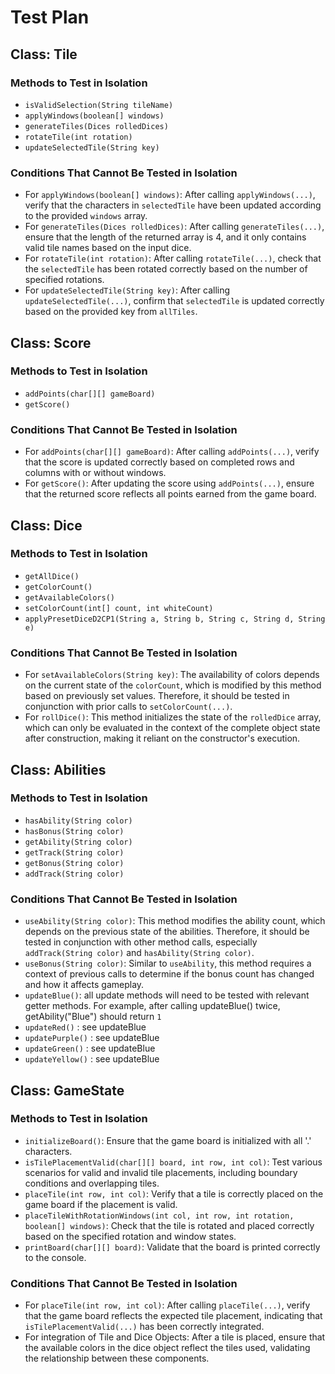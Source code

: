 # Test Plan

## Class: Tile

### Methods to Test in Isolation
- `isValidSelection(String tileName)`
- `applyWindows(boolean[] windows)`
- `generateTiles(Dices rolledDices)`
- `rotateTile(int rotation)`
- `updateSelectedTile(String key)`

### Conditions That Cannot Be Tested in Isolation
- For `applyWindows(boolean[] windows)`: After calling `applyWindows(...)`, verify that the characters in `selectedTile` have been updated according to the provided `windows` array.
- For `generateTiles(Dices rolledDices)`: After calling `generateTiles(...)`, ensure that the length of the returned array is 4, and it only contains valid tile names based on the input dice.
- For `rotateTile(int rotation)`: After calling `rotateTile(...)`, check that the `selectedTile` has been rotated correctly based on the number of specified rotations.
- For `updateSelectedTile(String key)`: After calling `updateSelectedTile(...)`, confirm that `selectedTile` is updated correctly based on the provided key from `allTiles`.

## Class: Score
### Methods to Test in Isolation
- `addPoints(char[][] gameBoard)`
- `getScore()`

### Conditions That Cannot Be Tested in Isolation
- For `addPoints(char[][] gameBoard)`: After calling `addPoints(...)`, verify that the score is updated correctly based on completed rows and columns with or without windows.
- For `getScore()`: After updating the score using `addPoints(...)`, ensure that the returned score reflects all points earned from the game board.

## Class: Dice

### Methods to Test in Isolation
- `getAllDice()`
- `getColorCount()`
- `getAvailableColors()`
- `setColorCount(int[] count, int whiteCount)`
- `applyPresetDiceD2CP1(String a, String b, String c, String d, String e)`

### Conditions That Cannot Be Tested in Isolation
- For `setAvailableColors(String key)`: The availability of colors depends on the current state of the `colorCount`, which is modified by this method based on previously set values. Therefore, it should be tested in conjunction with prior calls to `setColorCount(...)`.
- For `rollDice()`: This method initializes the state of the `rolledDice` array, which can only be evaluated in the context of the complete object state after construction, making it reliant on the constructor's execution.


## Class: Abilities

### Methods to Test in Isolation
- `hasAbility(String color)`
- `hasBonus(String color)`
- `getAbility(String color)`
- `getTrack(String color)`
- `getBonus(String color)`
- `addTrack(String color)`

### Conditions That Cannot Be Tested in Isolation
- `useAbility(String color)`: This method modifies the ability count, which depends on the previous state of the abilities. Therefore, it should be tested in conjunction with other method calls, especially `addTrack(String color)` and `hasAbility(String color)`.
- `useBonus(String color)`: Similar to `useAbility`, this method requires a context of previous calls to determine if the bonus count has changed and how it affects gameplay.
- `updateBlue()`: all update methods will need to be tested with relevant getter methods. For example, after calling updateBlue() twice, getAbility("Blue") should return `1`
- `updateRed()` : see updateBlue
- `updatePurple()` : see updateBlue
- `updateGreen()` : see updateBlue
- `updateYellow()` : see updateBlue

## Class: GameState

### Methods to Test in Isolation
- `initializeBoard()`: Ensure that the game board is initialized with all '.' characters.
- `isTilePlacementValid(char[][] board, int row, int col)`: Test various scenarios for valid and invalid tile placements, including boundary conditions and overlapping tiles.
- `placeTile(int row, int col)`: Verify that a tile is correctly placed on the game board if the placement is valid.
- `placeTileWithRotationWindows(int col, int row, int rotation, boolean[] windows)`: Check that the tile is rotated and placed correctly based on the specified rotation and window states.
- `printBoard(char[][] board)`: Validate that the board is printed correctly to the console.

### Conditions That Cannot Be Tested in Isolation
- For `placeTile(int row, int col)`: After calling `placeTile(...)`, verify that the game board reflects the expected tile placement, indicating that `isTilePlacementValid(...)` has been correctly integrated.
- For integration of Tile and Dice Objects: After a tile is placed, ensure that the available colors in the dice object reflect the tiles used, validating the relationship between these components.